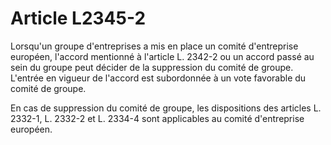 # Article L2345-2

Lorsqu'un groupe d'entreprises a mis en place un comité d'entreprise européen, l'accord mentionné à l'article L. 2342-2 ou un accord passé au sein du groupe peut décider de la suppression du comité de groupe. L'entrée en vigueur de l'accord est subordonnée à un vote favorable du comité de groupe.

En cas de suppression du comité de groupe, les dispositions des articles L. 2332-1, L. 2332-2 et L. 2334-4 sont applicables au comité d'entreprise européen.